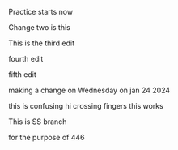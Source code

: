 Practice starts now

Change two is this


This is the third edit


fourth edit

fifth edit

making a change on Wednesday on jan 24 2024


this is confusing hi
crossing fingers this works

This is SS branch

for the purpose of 446